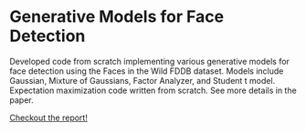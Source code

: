 # Generative Models for Face Detection

Developed code from scratch implementing various generative models for 
face detection using the Faces in the Wild FDDB dataset. Models include 
Gaussian, Mixture of Gaussians, Factor Analyzer, and Student t model. 
Expectation maximization code written from scratch. See more details in 
the paper. 

[Checkout the report!](Starliper_Project01_report)
